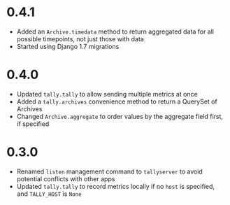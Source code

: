 0.4.1
=====

- Added an `Archive.timedata` method to return aggregated data for all possible timepoints, not just those with data
- Started using Django 1.7 migrations


0.4.0
=====

- Updated `tally.tally` to allow sending multiple metrics at once
- Added a `tally.archives` convenience method to return a QuerySet of Archives
- Changed `Archive.aggregate` to order values by the aggregate field first, if specified


0.3.0
=====

- Renamed `listen` management command to `tallyserver` to avoid potential conflicts with other apps
- Updated `tally.tally` to record metrics locally if no `host` is specified, and `TALLY_HOST` is `None`
